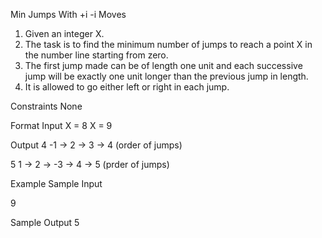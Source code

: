 Min Jumps With +i -i Moves

1. Given an integer X. 
2. The task is to find the minimum number of jumps to reach a point X in the number line starting from zero.
3. The first jump made can be of length one unit and each successive jump will be exactly one unit longer than the previous jump in length. 
4. It is allowed to go either left or right in each jump.

Constraints
None

Format
Input
X = 8
X = 9

Output
4
-1 -> 2 -> 3 -> 4 (order of jumps)

5
1 -> 2 -> -3 -> 4 -> 5 (prder of jumps)

Example
Sample Input

9

Sample Output
5
